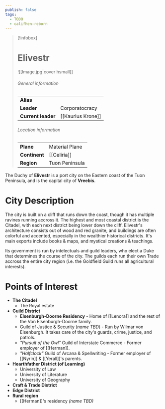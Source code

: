 ```yaml
---
publish: false
tags:
  - TODO
  - califhen-reborn
---
```

> [!infobox]  
> # Elivestr
> ![[Image.jpg|cover hsmall]]  
> ###### General information  
> | | |  
> |---|---|  
> | **Alias** |  |
> | **Leader** | Corporatocracy |
> | **Current leader** | [[Kaurius Krone]] |
> ###### Location information  
> | | |  
> |---|---|  
> | **Plane** | Material Plane |
> | **Continent** | [[Celiria]] |
> | **Region** | Tuon Peninsula |

The Duchy of **Elivestr** is a port city on the Eastern coast of the Tuon Peninsula, and is the capital city of **Vreebis**. 
# City Description
The city is built on a cliff that runs down the coast, though it has multiple ravines running accross it. The highest and most coastal district is the Citadel, with each next district being lower down the cliff. Elivestr's architecture consists out of wood and red granite, and buildings are often colorful and accented, especially in the wealthier historical districts. It's main exports include books & maps, and mystical creations & teachings.  

Its government is run by intelectuals and guild leaders, who elect a Duke that determines the course of the city. The guilds each run their own Trade accross the entire city region (i.e. the Goldfield Guild runs all agricultural interests). 
# Points of Interest
- **The Citadel**
	- The Royal estate
- **Guild District** 
	- **Elsenburgh-Doorne Residency** - Home of [[Lenora]] and the rest of the Von Elsenburgh-Doorne family.
	- Guild of Justice & Security (*name TBD*) - Run by Wilmar von Elsenburgh. It takes care of the city's guards, crime, justice, and patrols.
	- *"Pursuit of the Owl"* Guild of Interstate Commerce - Former employer of [[Herman]].
	- *"Halfclock"* Guild of Arcana & Spellwriting - Former employer of [[Nyrin]] & [[Yerall]]'s parents.
- **Hearthfather District (of Learning)**
	- University of Law 
	- University of Literature
	- University of Geography 
- **Craft & Trade District**
- **Edge District**
- **Rural region**
	- [[Herman]]'s residency *(name TBD)*